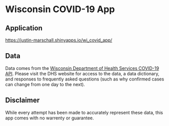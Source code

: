 # Wisconsin COVID-19 App

## Application
https://justin-marschall.shinyapps.io/wi_covid_app/

## Data
Data comes from the [Wisconsin Department of Health Services COVID-19 API](https://www.dhs.wisconsin.gov/covid-19/data-101.htm).  Please visit the DHS website for access to the data, a data dictionary, and responses to frequently asked questions (such as why confirmed cases can change from one day to the next).

## Disclaimer
While every attempt has been made to accurately represent these data, this app comes with no warrenty or guarantee.  

